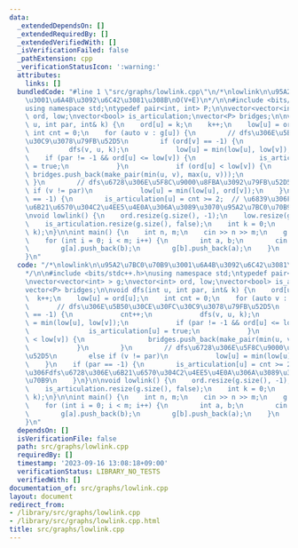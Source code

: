 ```yaml
---
data:
  _extendedDependsOn: []
  _extendedRequiredBy: []
  _extendedVerifiedWith: []
  _isVerificationFailed: false
  _pathExtension: cpp
  _verificationStatusIcon: ':warning:'
  attributes:
    links: []
  bundledCode: "#line 1 \"src/graphs/lowlink.cpp\"\n/*\nlowlink\n\u95A2\u7BC0\u70B9\
    \u3001\u6A4B\u3092\u6C42\u3081\u308B\nO(V+E)\n*/\n\n#include <bits/stdc++.h>\n\
    using namespace std;\ntypedef pair<int, int> P;\n\nvector<vector<int> > g;\nvector<int>\
    \ ord, low;\nvector<bool> is_articulation;\nvector<P> bridges;\n\nvoid dfs(int\
    \ u, int par, int& k) {\n    ord[u] = k;\n    k++;\n    low[u] = ord[u];\n   \
    \ int cnt = 0;\n    for (auto v : g[u]) {\n        // dfs\u306E\u5B50\u30CE\u30FC\
    \u30C9\u3078\u79FB\u52D5\n        if (ord[v] == -1) {\n            cnt++;\n  \
    \          dfs(v, u, k);\n            low[u] = min(low[u], low[v]);\n        \
    \    if (par != -1 && ord[u] <= low[v]) {\n                is_articulation[u]\
    \ = true;\n            }\n            if (ord[u] < low[v]) {\n               \
    \ bridges.push_back(make_pair(min(u, v), max(u, v)));\n            }\n       \
    \ }\n        // dfs\u6728\u306E\u5F8C\u9000\u8FBA\u3092\u79FB\u52D5\n        else\
    \ if (v != par)\n            low[u] = min(low[u], ord[v]);\n    }\n    if (par\
    \ == -1) {\n        is_articulation[u] = cnt >= 2;  // \u6839\u306Fdfs\u6728\u306E\
    \u6B21\u6570\u304C2\u4EE5\u4E0A\u306A\u3089\u3070\u95A2\u7BC0\u70B9\n    }\n}\n\
    \nvoid lowlink() {\n    ord.resize(g.size(), -1);\n    low.resize(g.size());\n\
    \    is_articulation.resize(g.size(), false);\n    int k = 0;\n    dfs(0, -1,\
    \ k);\n}\n\nint main() {\n    int n, m;\n    cin >> n >> m;\n    g.resize(n);\n\
    \    for (int i = 0; i < m; i++) {\n        int a, b;\n        cin >> a >> b;\n\
    \        g[a].push_back(b);\n        g[b].push_back(a);\n    }\n    return 0;\n\
    }\n"
  code: "/*\nlowlink\n\u95A2\u7BC0\u70B9\u3001\u6A4B\u3092\u6C42\u3081\u308B\nO(V+E)\n\
    */\n\n#include <bits/stdc++.h>\nusing namespace std;\ntypedef pair<int, int> P;\n\
    \nvector<vector<int> > g;\nvector<int> ord, low;\nvector<bool> is_articulation;\n\
    vector<P> bridges;\n\nvoid dfs(int u, int par, int& k) {\n    ord[u] = k;\n  \
    \  k++;\n    low[u] = ord[u];\n    int cnt = 0;\n    for (auto v : g[u]) {\n \
    \       // dfs\u306E\u5B50\u30CE\u30FC\u30C9\u3078\u79FB\u52D5\n        if (ord[v]\
    \ == -1) {\n            cnt++;\n            dfs(v, u, k);\n            low[u]\
    \ = min(low[u], low[v]);\n            if (par != -1 && ord[u] <= low[v]) {\n \
    \               is_articulation[u] = true;\n            }\n            if (ord[u]\
    \ < low[v]) {\n                bridges.push_back(make_pair(min(u, v), max(u, v)));\n\
    \            }\n        }\n        // dfs\u6728\u306E\u5F8C\u9000\u8FBA\u3092\u79FB\
    \u52D5\n        else if (v != par)\n            low[u] = min(low[u], ord[v]);\n\
    \    }\n    if (par == -1) {\n        is_articulation[u] = cnt >= 2;  // \u6839\
    \u306Fdfs\u6728\u306E\u6B21\u6570\u304C2\u4EE5\u4E0A\u306A\u3089\u3070\u95A2\u7BC0\
    \u70B9\n    }\n}\n\nvoid lowlink() {\n    ord.resize(g.size(), -1);\n    low.resize(g.size());\n\
    \    is_articulation.resize(g.size(), false);\n    int k = 0;\n    dfs(0, -1,\
    \ k);\n}\n\nint main() {\n    int n, m;\n    cin >> n >> m;\n    g.resize(n);\n\
    \    for (int i = 0; i < m; i++) {\n        int a, b;\n        cin >> a >> b;\n\
    \        g[a].push_back(b);\n        g[b].push_back(a);\n    }\n    return 0;\n\
    }\n"
  dependsOn: []
  isVerificationFile: false
  path: src/graphs/lowlink.cpp
  requiredBy: []
  timestamp: '2023-09-16 13:08:18+09:00'
  verificationStatus: LIBRARY_NO_TESTS
  verifiedWith: []
documentation_of: src/graphs/lowlink.cpp
layout: document
redirect_from:
- /library/src/graphs/lowlink.cpp
- /library/src/graphs/lowlink.cpp.html
title: src/graphs/lowlink.cpp
---
```

